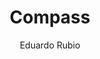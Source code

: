 ---
title: "Compass"
github: https://github.com/excentris/compass
demo: http://excentris.github.io/compass/
author: Eduardo Rubio
ssg:
  - Jekyll
cms:
  - No Cms
---
